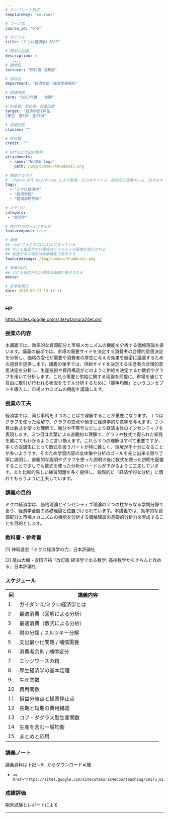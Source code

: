 ```yaml
---
# テンプレート指定
templateKey: "courses"

# コースID
course_id: "645"

# タイトル
title: "ミクロ経済学Ⅰ-2017"

# 簡単な説明
description: >-
   ....
# 講師名
lecturer: "田村彌 准教授"

# 部局名
department: "経済学部／経済学研究科"

# 開講時限
term: "2017年度	後期"

# 対象者、単位数、授業回数
target: "経済学部1年生
2単位　週1回　全15回"

# 授業回数
classes: ""

# 単位数
credit: ""

# pdfなどの追加資料
attachments:
  - name: "NUOCW logo" 
    path: /img/common/thumbnail.png

# 関連するタグ
# （Yahoo API Key-Phase により取得。入力はタイトル、部局名と授業ホーム、出力はキーフレーズ（tags））
tags:
  - "ミクロ経済学"
  - "経済学部"
  - "経済学研究科"

# カテゴリ
category:
 - "経済学"

# 色付けのロールにするか
featuredpost: true

# 画像
## rootフォルダはstaticになっている
## なにも指定がない場合はデフォルトの画像が表示される
## 映像がある場合は映像優先で表示する
featuredimage: /img/common/thumbnail.png

# 映像のURL
## なにも指定がない場合は画像が表示される
movie: 

# 記事投稿日
date: 2018-05-17 13:17:11
---
```


### HP

<a href="https://sites.google.com/site/wtamura24econ/" target="_blank">https://sites.google.com/site/wtamura24econ/</a>

### 授業の内容

本講義では、効率的な資源配分と市場メカニズムの機能を分析する価格理論を扱います。講義の前半では、市場の需要サイドを決定する消費者の合理的意思決定を分析し、価格の変化が需要や消費者の厚生に与える効果を厳密に議論するための道具を提供します。講義の後半では、供給サイドを決定する生産者の合理的意思決定を分析し、生産技術や費用構造がどのように供給を決定するか数式やグラフを用いて分析します。これら需要と供給に関する理論を前提に、市場を通じて自由に取引が行われる状況をモデル分析するために「競争均衡」というコンセプトを導入し、市場メカニズムの機能を議論します。


### 授業の工夫

経済学では、同じ事柄を３つのことばで理解することが重要になります。１つはグラフを使った理解で、グラフの交点や傾きに経済学的な意味を与えます。２つ目は数式を使った理解で、微分や不等号などにより経済主体のインセンティブを表現します。３つ目は言葉による直観的な理解で、グラフや数式で得られた知見を誰にでもわかるように言い換えます。これら３つの理解はすべて重要ですが、多くの受講生にとって数式を扱うパートが特に難しく、理解が不十分になることが多いようです。そのため学習内容の全体像や分析のゴールを先に出来る限り丁寧に説明し、直観的な説明やグラフを使った説明の後に数式を使った説明を配置することで少しでも数式を使った分析のハードルが下がるように工夫しています。また比較的易しい練習問題を多く提供し、段階的に「経済学的な分析」に慣れてもらうように工夫しています。





### 講義の目的

ミクロ経済学は、価格理論とインセンティブ理論の２つの柱からなる学問分野であり、経済学全般の基礎理論と位置づけられています。本講義では、効率的な資源配分と市場メカニズムの機能を分析する価格理論の基礎的分析力を育成することを目的とします。

### 教科書・参考書

[1] 神取道宏『ミクロ経済学の力』日本評論社

[2] 尾山大輔・安田洋祐『改訂版 経済学で出る数学: 高校数学からきちんと攻める』日本評論社


<h3>スケジュール</h3>
<table class="basic" width="455">
<tr>
<th width="20" class="center">回</th>
<th width="435" class="center">講義内容</th>
</tr>

<tr>
<td width="20" class="center">1</td>
<td width="435">ガイダンス/ミクロ経済学とは</td>
</tr>

<tr>
<td width="20" class="center">2</td>
<td width="435">最適消費（図解による分析）</td>
</tr>

<tr>
<td width="20" class="center">3</td>
<td width="435">最適消費（数式による分析）</td>
</tr>

<tr>
<td width="20" class="center">4</td>
<td width="435">財の分類 / スルツキー分解</td>
</tr>

<tr>
<td width="20" class="center">5</td>
<td width="435">支出最小化問題 / 補償需要</td>
</tr>

<tr>
<td width="20" class="center">6</td>
<td width="435">消費者余剰 / 補償変分</td>
</tr>

<tr>
<td width="20" class="center">7</td>
<td width="435">エッジワースの箱</td>
</tr>

<tr>
<td width="20" class="center">8</td>
<td width="435">厚生経済学の基本定理</td>
</tr>

<tr>
<td width="20" class="center">9</td>
<td width="435">生産関数</td>
</tr>

<tr>
<td width="20" class="center">10</td>
<td width="435">費用関数</td>
</tr>

<tr>
<td width="20" class="center">11</td>
<td width="435">損益分岐点と操業停止点</td>
</tr>

<tr>
<td width="20" class="center">12</td>
<td width="435">長期と短期の費用構造</td>
</tr>

<tr>
<td width="20" class="center">13</td>
<td width="435">コブ・ダグラス型生産関数</td>
</tr>

<tr>
<td width="20" class="center">14</td>
<td width="435">生産を含む一般均衡</td>
</tr>

<tr>
<td width="20" class="center">15</td>
<td width="435">まとめと応用</td>
</tr>


</table>


### 講義ノート



講義資料は下記 URL からダウンロード可能


-     <a href="https://sites.google.com/site/wtamura24econ/teaching/2017u_micro1">https://sites.google.com/site/wtamura24econ/teaching/2017u_micro1</a>






### 成績評価

期末試験とレポートによる



-----